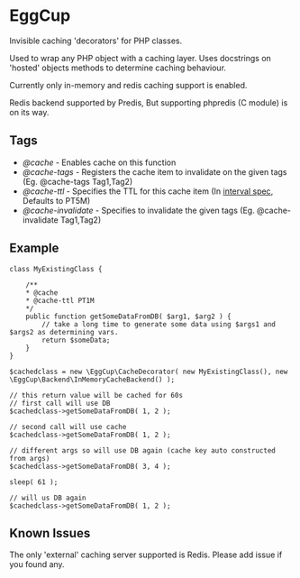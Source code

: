 # EggCup

Invisible caching 'decorators' for PHP classes.

Used to wrap any PHP object with a caching layer. Uses docstrings on 'hosted' objects methods to determine caching behaviour.

Currently only in-memory and redis caching support is enabled.

Redis backend supported by Predis, But supporting phpredis (C module) is on its way.

## Tags
	
* *@cache* - Enables cache on this function
* *@cache-tags* - Registers the cache item to invalidate on the given tags (Eg. @cache-tags Tag1,Tag2)
* *@cache-ttl* - Specifies the TTL for this cache item (In [interval spec](http://www.php.net/manual/en/dateinterval.format.php "See interval specifications on PHP site"), Defaults to PT5M)
* *@cache-invalidate* - Specifies to invalidate the given tags (Eg. @cache-invalidate Tag1,Tag2)

## Example

    class MyExistingClass {

        /**
        * @cache
        * @cache-ttl PT1M
        */
        public function getSomeDataFromDB( $arg1, $arg2 ) {
            // take a long time to generate some data using $args1 and $args2 as determining vars.
            return $someData;
        }
    }

    $cachedclass = new \EggCup\CacheDecorator( new MyExistingClass(), new \EggCup\Backend\InMemoryCacheBackend() );

    // this return value will be cached for 60s
    // first call will use DB
    $cachedclass->getSomeDataFromDB( 1, 2 );

    // second call will use cache
    $cachedclass->getSomeDataFromDB( 1, 2 );

    // different args so will use DB again (cache key auto constructed from args)
    $cachedclass->getSomeDataFromDB( 3, 4 );

    sleep( 61 );

    // will us DB again
    $cachedclass->getSomeDataFromDB( 1, 2 );

## Known Issues

The only 'external' caching server supported is Redis. Please add issue if you found any.